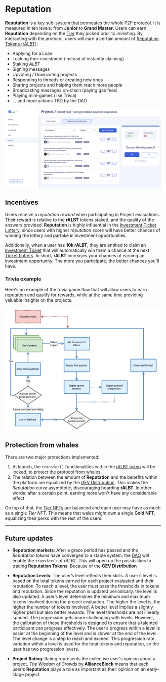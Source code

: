 
# Reputation

**Reputation** is a key sub-system that permeates the whole P2P protocol. It is measured in ten levels: from **Junior** to **Grand Master**. Users can earn **Reputation** depending on the [Tier](Glossary.md) they picked prior to investing. By interacting with the protocol, users will earn a certain amount of [Reputation Tokens (rALBT)](RALBT.md):

* Applying for a Loan
* Locking their investment (instead of instantly claiming)
* Staking *ALBT*
* Signing messages
* Upvoting / Downvoting projects
* Responding to threads or creating new ones
* Sharing projects and helping them reach more people
* Broadcasting messages on-chain (paying gas fees)
* Playing mini-games (like Trivia)
* ... and more actions TBD by the DAO

![Project Interactions](img/forum.png)

## Incentives
Users receive a *reputation reward* when participating in Project evaluations. Their reward is relative to the **rALBT** tokens staked, and the quality of the answers provided. **Reputation** is highly influential in the [Investment Ticket Lottery](Glossary.md), since users with higher *reputation score* will have better chances of winning the lottery and partake in investment opportunities.

Additionally, when a user has **10k rALBT**, they are entitled to claim an [Investment Ticket](Glossary.md) that will automatically win them a chance at the next [Ticket Lottery](Glossary.md). In short, **rALBT** increases your chances of earning an investment opportunity. The more you participate, the better chances you'll have.

### Trivia example
Here's an example of the trivia game flow that will allow users to earn reputation and qualify for rewards, while at the same time providing valuable insights on the projects.

![Trivia](img/trivia.png)

## Protection from whales
There are two major protections implemented:
1) At launch, the `transfer()` functionalities within the [rALBT token](Glossary.md) will be locked, to protect the protocol from whales.
2) The relation between the amount of **Reputation** and the benefits within the platform are equalized by the [GEV Distribution](https://en.wikipedia.org/wiki/Generalized_extreme_value_distribution). This makes the *Reputation curve* asymptotic, discouraging hoarding **rALBT**. In other words: after a certain point, earning more won't have any considerable effect.

On top of that, the [Tier NFTs](Glossary.md) are balanced and each user may have as much as a single *Tier NFT*. This means that wales might own a single **Gold NFT**, equalizing their perks with the rest of the users.

---

## Future updates
* **Reputation markets**: After a grace period has passed and the *Reputation tokens* have converged to a stable system, the [DAO](DAO.md) will enable the `transfer()` of *rALBT*. This will open up the possibilities to trading **Reputation Tokens**. Because of the **GEV Distribution**

* **Reputation Levels**: The user’s level reflects their skills. A user’s level is based on the total tokens earned for each project evaluated and their reputation. To reach a level, the user must pass the thresholds in tokens and reputation. Since the reputation is updated periodically, the level is also updated. A user’s level determines the minimum and maximum tokens involved during the project evaluation. The higher the level is, the higher the number of tokens involved. A better level implies a slightly higher peril but also better rewards. The level thresholds are not linearly spaced. The progression gets more challenging with levels. However, the calibration of these thresholds is designed to ensure that a talented participant can progress effectively.
The user’s progress within a level is easier at the beginning of the level and is slower at the end of the level. The level change is a step to reach and exceed. This progression rate variation within a level is used for the total tokens and reputation, so the user has two progression levers.

* **Project Rating**: Rating represents the collective user's opinion about a project. *The Wisdom of Crowds* by **AllianceBlock** means that each user's **Reputation** plays a role as important as their opinion on an early-stage project.

